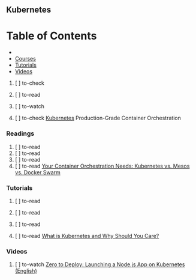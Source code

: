 ## Kubernetes

# Table of Contents
<!-- MarkdownTOC depth=4 -->
  - [](#)
  - [Courses](#courses)
  - [Tutorials](#tutorials)
  - [Videos](#videos)
<!-- /MarkdownTOC -->

  1. [ ] to-check []()
  1. [ ] to-read []()
  1. [ ] to-watch []()

  1. [ ] to-check [Kubernetes](https://kubernetes.io/) Production-Grade Container Orchestration

### Readings

  1. [ ] to-read []()
  1. [ ] to-read []()
  1. [ ] to-read []()
  1. [ ] to-read [Your Container Orchestration Needs: Kubernetes vs. Mesos vs. Docker Swarm](https://blog.kubernauts.io/your-container-orchestration-needs-kubernetes-vs-mesos-vs-docker-swarm-1efa9acb69be)

### Tutorials

  1. [ ] to-read []()
  1. [ ] to-read []()
  1. [ ] to-read []()

  1. [ ] to-read [What is Kubernetes and Why Should You Care?](https://hackernoon.com/what-is-kubernetes-and-why-should-you-care-f4c8da25b143)

### Videos

  1. [ ] to-watch [Zero to Deploy: Launching a Node.js App on Kubernetes (English)](https://www.youtube.com/watch?v=DwlIn9zOcfc)
